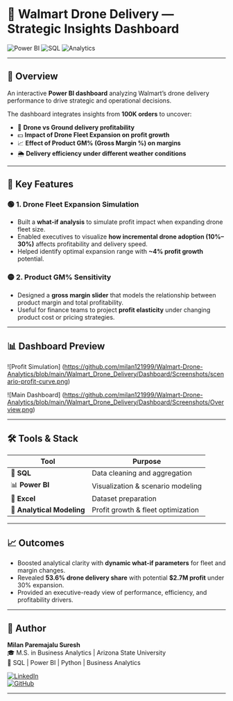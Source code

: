# 🚀 Walmart Drone Delivery — Strategic Insights Dashboard  

![Power BI](https://img.shields.io/badge/PowerBI-Dashboard-F2C811?style=for-the-badge&logo=powerbi&logoColor=black)
![SQL](https://img.shields.io/badge/SQL-Backend-4479A1?style=for-the-badge&logo=postgresql&logoColor=white)
![Analytics](https://img.shields.io/badge/Business-Analytics-blue?style=for-the-badge&logo=googleanalytics)

---

## 🧠 Overview  

An interactive **Power BI dashboard** analyzing Walmart’s drone delivery performance to drive strategic and operational decisions.  

The dashboard integrates insights from **100K orders** to uncover:  
- 🚁 **Drone vs Ground delivery profitability**  
- 💵 **Impact of Drone Fleet Expansion on profit growth**  
- 📈 **Effect of Product GM% (Gross Margin %) on margins**  
- 🌦️ **Delivery efficiency under different weather conditions**  

---

## 🎯 Key Features  

### 🟢 1. Drone Fleet Expansion Simulation  
- Built a **what-if analysis** to simulate profit impact when expanding drone fleet size.  
- Enabled executives to visualize **how incremental drone adoption (10%–30%)** affects profitability and delivery speed.  
- Helped identify optimal expansion range with **~4% profit growth** potential.  

### 🟡 2. Product GM% Sensitivity  
- Designed a **gross margin slider** that models the relationship between product margin and total profitability.  
- Useful for finance teams to project **profit elasticity** under changing product cost or pricing strategies.  

---

## 📊 Dashboard Preview  


![Profit Simulation] (https://github.com/milan121999/Walmart-Drone-Analytics/blob/main/Walmart_Drone_Delivery/Dashboard/Screenshots/scenario-profit-curve.png) 
&nbsp;&nbsp;

![Main Dashboard] (https://github.com/milan121999/Walmart-Drone-Analytics/blob/main/Walmart_Drone_Delivery/Dashboard/Screenshots/Overview.png)  

---

## 🛠️ Tools & Stack  

| Tool | Purpose |
|------|----------|
| 🐬 **SQL** | Data cleaning and aggregation |
| 📊 **Power BI** | Visualization & scenario modeling |
| 🧮 **Excel** | Dataset preparation |
| 🧠 **Analytical Modeling** | Profit growth & fleet optimization |

---

## 📈 Outcomes  

- Boosted analytical clarity with **dynamic what-if parameters** for fleet and margin changes.  
- Revealed **53.6% drone delivery share** with potential **$2.7M profit** under 30% expansion.  
- Provided an executive-ready view of performance, efficiency, and profitability drivers.  

---

## 👤 Author  

**Milan Paremajalu Suresh**  
🎓 M.S. in Business Analytics | Arizona State University  
💼 SQL | Power BI | Python | Business Analytics  

[![LinkedIn](https://img.shields.io/badge/LinkedIn-Connect-blue?style=for-the-badge&logo=linkedin)](https://www.linkedin.com/in/milan-paremajalu-suresh-311028205/)  
[![GitHub](https://img.shields.io/badge/GitHub-Portfolio-black?style=for-the-badge&logo=github)](https://github.com/milan121999)

---
